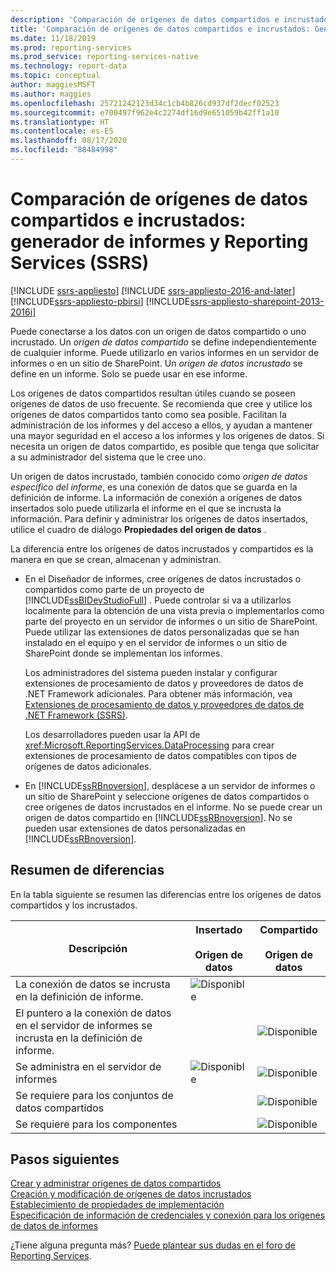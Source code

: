 ```yaml
---
description: 'Comparación de orígenes de datos compartidos e incrustados: generador de informes y Reporting Services (SSRS)'
title: 'Comparación de orígenes de datos compartidos e incrustados: Generador de informes y Reporting Services | Microsoft Docs'
ms.date: 11/18/2019
ms.prod: reporting-services
ms.prod_service: reporting-services-native
ms.technology: report-data
ms.topic: conceptual
author: maggiesMSFT
ms.author: maggies
ms.openlocfilehash: 25721242123d34c1cb4b826cd937df2decf02523
ms.sourcegitcommit: e700497f962e4c2274df16d9e651059b42ff1a10
ms.translationtype: HT
ms.contentlocale: es-ES
ms.lasthandoff: 08/17/2020
ms.locfileid: "88484998"
---
```

# <a name="compare-shared-and-embedded-data-sources---report-builder--reporting-services-ssrs"></a>Comparación de orígenes de datos compartidos e incrustados: generador de informes y Reporting Services (SSRS)

[!INCLUDE [ssrs-appliesto](../../includes/ssrs-appliesto.md)] [!INCLUDE [ssrs-appliesto-2016-and-later](../../includes/ssrs-appliesto-2016-and-later.md)] [!INCLUDE[ssrs-appliesto-pbirsi](../../includes/ssrs-appliesto-pbirs.md)] [!INCLUDE[ssrs-appliesto-sharepoint-2013-2016i](../../includes/ssrs-appliesto-sharepoint-2013-2016.md)]
 
Puede conectarse a los datos con un origen de datos compartido o uno incrustado. Un *origen de datos compartido* se define independientemente de cualquier informe. Puede utilizarlo en varios informes en un servidor de informes o en un sitio de SharePoint. Un *origen de datos incrustado* se define en un informe. Solo se puede usar en ese informe. 

 Los orígenes de datos compartidos resultan útiles cuando se poseen orígenes de datos de uso frecuente. Se recomienda que cree y utilice los orígenes de datos compartidos tanto como sea posible. Facilitan la administración de los informes y del acceso a ellos, y ayudan a mantener una mayor seguridad en el acceso a los informes y los orígenes de datos. Si necesita un origen de datos compartido, es posible que tenga que solicitar a su administrador del sistema que le cree uno.  
  
 Un origen de datos incrustado, también conocido como *origen de datos específico del informe*, es una conexión de datos que se guarda en la definición de informe. La información de conexión a orígenes de datos insertados solo puede utilizarla el informe en el que se incrusta la información. Para definir y administrar los orígenes de datos insertados, utilice el cuadro de diálogo **Propiedades del origen de datos** .  
  
 La diferencia entre los orígenes de datos incrustados y compartidos es la manera en que se crean, almacenan y administran.  
  
-   En el Diseñador de informes, cree orígenes de datos incrustados o compartidos como parte de un proyecto de [!INCLUDE[ssBIDevStudioFull](../../includes/ssbidevstudiofull-md.md)] . Puede controlar si va a utilizarlos localmente para la obtención de una vista previa o implementarlos como parte del proyecto en un servidor de informes o un sitio de SharePoint. Puede utilizar las extensiones de datos personalizadas que se han instalado en el equipo y en el servidor de informes o un sitio de SharePoint donde se implementan los informes.  
  
     Los administradores del sistema pueden instalar y configurar extensiones de procesamiento de datos y proveedores de datos de .NET Framework adicionales. Para obtener más información, vea [Extensiones de procesamiento de datos y proveedores de datos de .NET Framework &#40;SSRS&#41;](../../reporting-services/report-data/data-processing-extensions-and-net-framework-data-providers-ssrs.md).  
  
     Los desarrolladores pueden usar la API de <xref:Microsoft.ReportingServices.DataProcessing> para crear extensiones de procesamiento de datos compatibles con tipos de orígenes de datos adicionales.  
  
-   En [!INCLUDE[ssRBnoversion](../../includes/ssrbnoversion.md)], desplácese a un servidor de informes o un sitio de SharePoint y seleccione orígenes de datos compartidos o cree orígenes de datos incrustados en el informe. No se puede crear un origen de datos compartido en [!INCLUDE[ssRBnoversion](../../includes/ssrbnoversion.md)]. No se pueden usar extensiones de datos personalizadas en [!INCLUDE[ssRBnoversion](../../includes/ssrbnoversion.md)].  

## <a name="summary-of-differences"></a>Resumen de diferencias
  
 En la tabla siguiente se resumen las diferencias entre los orígenes de datos compartidos y los incrustados.  
  
|Descripción|Insertado<br /><br /> Origen de datos|Compartido<br /><br /> Origen de datos|  
|-----------------|------------------------------|----------------------------|  
|La conexión de datos se incrusta en la definición de informe.|![Disponible](../../reporting-services/report-data/media/greencheck.gif "Disponible")||  
|El puntero a la conexión de datos en el servidor de informes se incrusta en la definición de informe.||![Disponible](../../reporting-services/report-data/media/greencheck.gif "Disponible")|  
|Se administra en el servidor de informes|![Disponible](../../reporting-services/report-data/media/greencheck.gif "Disponible")|![Disponible](../../reporting-services/report-data/media/greencheck.gif "Disponible")|  
|Se requiere para los conjuntos de datos compartidos||![Disponible](../../reporting-services/report-data/media/greencheck.gif "Disponible")|  
|Se requiere para los componentes||![Disponible](../../reporting-services/report-data/media/greencheck.gif "Disponible")|  

## <a name="next-steps"></a>Pasos siguientes

[Crear y administrar orígenes de datos compartidos](../../reporting-services/report-data/create-modify-and-delete-shared-data-sources-ssrs.md)   
[Creación y modificación de orígenes de datos incrustados](../../reporting-services/report-data/create-and-modify-embedded-data-sources.md)   
[Establecimiento de propiedades de implementación](../../reporting-services/tools/set-deployment-properties-reporting-services.md)   
[Especificación de información de credenciales y conexión para los orígenes de datos de informes](../../reporting-services/report-data/specify-credential-and-connection-information-for-report-data-sources.md)  

¿Tiene alguna pregunta más? [Puede plantear sus dudas en el foro de Reporting Services](https://go.microsoft.com/fwlink/?LinkId=620231).
